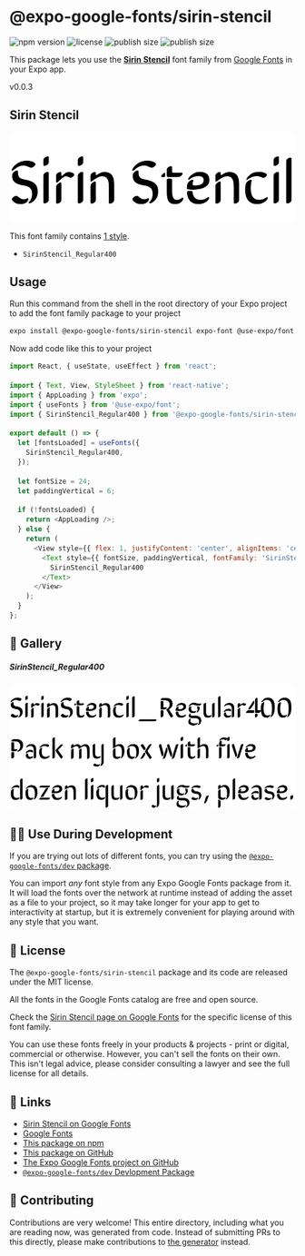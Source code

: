 # @expo-google-fonts/sirin-stencil

![npm version](https://flat.badgen.net/npm/v/@expo-google-fonts/sirin-stencil)
![license](https://flat.badgen.net/github/license/expo/google-fonts)
![publish size](https://flat.badgen.net/packagephobia/install/@expo-google-fonts/sirin-stencil)
![publish size](https://flat.badgen.net/packagephobia/publish/@expo-google-fonts/sirin-stencil)

This package lets you use the [**Sirin Stencil**](https://fonts.google.com/specimen/Sirin+Stencil) font family from [Google Fonts](https://fonts.google.com/) in your Expo app.

v0.0.3

## Sirin Stencil

![Sirin Stencil](./font-family.png)

This font family contains [1 style](#-gallery).

- `SirinStencil_Regular400`

## Usage

Run this command from the shell in the root directory of your Expo project to add the font family package to your project
```sh
expo install @expo-google-fonts/sirin-stencil expo-font @use-expo/font
```

Now add code like this to your project
```js
import React, { useState, useEffect } from 'react';

import { Text, View, StyleSheet } from 'react-native';
import { AppLoading } from 'expo';
import { useFonts } from '@use-expo/font';
import { SirinStencil_Regular400 } from '@expo-google-fonts/sirin-stencil';

export default () => {
  let [fontsLoaded] = useFonts({
    SirinStencil_Regular400,
  });

  let fontSize = 24;
  let paddingVertical = 6;

  if (!fontsLoaded) {
    return <AppLoading />;
  } else {
    return (
      <View style={{ flex: 1, justifyContent: 'center', alignItems: 'center' }}>
        <Text style={{ fontSize, paddingVertical, fontFamily: 'SirinStencil_Regular400' }}>
          SirinStencil_Regular400
        </Text>
      </View>
    );
  }
};

```

## 🔡 Gallery

##### SirinStencil_Regular400
![SirinStencil_Regular400](./49b8495ba38ff41cb2fe6ffa19be0105173e6318d239a91687520ba2ed2b5cbc.ttf.png)


## 👩‍💻 Use During Development

If you are trying out lots of different fonts, you can try using the [`@expo-google-fonts/dev` package](https://github.com/expo/google-fonts/tree/master/font-packages/dev#readme).

You can import *any* font style from any Expo Google Fonts package from it. It will load the fonts
over the network at runtime instead of adding the asset as a file to your project, so it may take longer
for your app to get to interactivity at startup, but it is extremely convenient
for playing around with any style that you want.

## 📖 License

The `@expo-google-fonts/sirin-stencil` package and its code are released under the MIT license.

All the fonts in the Google Fonts catalog are free and open source.

Check the [Sirin Stencil page on Google Fonts](https://fonts.google.com/specimen/Sirin+Stencil) for the specific license of this font family.

You can use these fonts freely in your products & projects - print or digital, commercial or otherwise. However, you can't sell the fonts on their own. This isn't legal advice, please consider consulting a lawyer and see the full license for all details.

## 🔗 Links

- [Sirin Stencil on Google Fonts](https://fonts.google.com/specimen/Sirin+Stencil)
- [Google Fonts](https://fonts.google.com/)
- [This package on npm](https://www.npmjs.com/package/@expo-google-fonts/sirin-stencil)
- [This package on GitHub](https://github.com/expo/google-fonts/tree/master/font-packages/sirin-stencil)
- [The Expo Google Fonts project on GitHub](https://github.com/expo/google-fonts)
- [`@expo-google-fonts/dev` Devlopment Package](https://github.com/expo/google-fonts/tree/master/font-packages/dev)


## 🤝 Contributing

Contributions are very welcome! This entire directory, including what you are reading now, was generated from code. Instead of submitting PRs to this directly, please make contributions to [the generator](https://github.com/expo/google-fonts/tree/master/packages/generator) instead.
